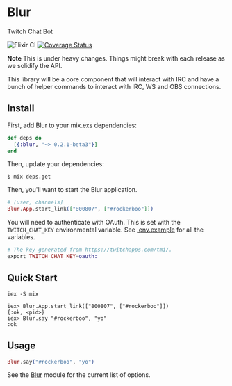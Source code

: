 Blur
====

Twitch Chat Bot

![Elixir CI](https://github.com/rockerBOO/blur/workflows/Elixir%20CI/badge.svg)
[![Coverage Status](https://coveralls.io/repos/github/rockerBOO/blur/badge.svg)](https://coveralls.io/github/rockerBOO/blur)

**Note** This is under heavy changes. Things might break with each release as we solidify the API.

This library will be a core component that will interact with IRC and have a bunch of helper commands to interact with IRC, WS and OBS connections.

## Install

First, add Blur to your mix.exs dependencies:

```elixir
def deps do
  [{:blur, "~> 0.2.1-beta3"}]
end
```

Then, update your dependencies:

```sh-session
$ mix deps.get
```

Then, you'll want to start the Blur application. 

```elixir
# [user, channels]
Blur.App.start_link(["800807", ["#rockerboo"]])
```

You will need to authenticate with OAuth. This is set with the `TWITCH_CHAT_KEY` environmental variable. See [.env.example](.env.example) for all the variables. 


```elixir
# The key generated from https://twitchapps.com/tmi/.
export TWITCH_CHAT_KEY=oauth:
```

## Quick Start

```sh-session
iex -S mix

iex> Blur.App.start_link(["800807", ["#rockerboo"]])
{:ok, <pid>}
iex> Blur.say "#rockerboo", "yo"
:ok
```

## Usage

```elixir
Blur.say("#rockerboo", "yo")
```

See the [Blur](lib/blur.ex) module for the current list of options.
